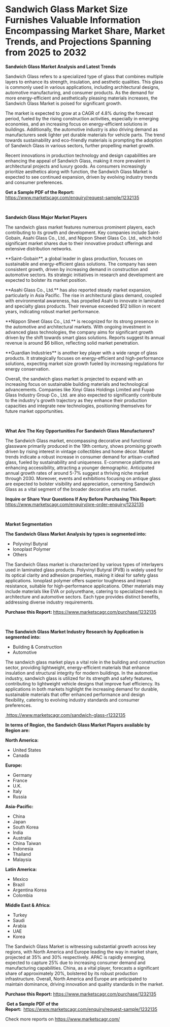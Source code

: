 <p><h1>Sandwich Glass Market Size Furnishes Valuable Information Encompassing Market Share, Market Trends, and Projections Spanning from 2025 to 2032</h1></p><p><strong>Sandwich Glass Market Analysis and Latest Trends</strong></p>
<p><p>Sandwich Glass refers to a specialized type of glass that combines multiple layers to enhance its strength, insulation, and aesthetic qualities. This glass is commonly used in various applications, including architectural designs, automotive manufacturing, and consumer products. As the demand for more energy-efficient and aesthetically pleasing materials increases, the Sandwich Glass Market is poised for significant growth.</p><p>The market is expected to grow at a CAGR of 4.8% during the forecast period, fueled by the rising construction activities, especially in emerging economies, and an increasing focus on energy-efficient solutions in buildings. Additionally, the automotive industry is also driving demand as manufacturers seek lighter yet durable materials for vehicle parts. The trend towards sustainability and eco-friendly materials is prompting the adoption of Sandwich Glass in various sectors, further propelling market growth. </p><p>Recent innovations in production technology and design capabilities are enhancing the appeal of Sandwich Glass, making it more prevalent in architectural projects and luxury goods. As consumers increasingly prioritize aesthetics along with function, the Sandwich Glass Market is expected to see continued expansion, driven by evolving industry trends and consumer preferences.</p></p>
<p><strong>Get a Sample PDF of the Report:&nbsp;</strong> <a href="https://www.marketscagr.com/enquiry/request-sample/1232135?utm_campaign=2004&utm_medium=2&utm_source=Github&utm_content=ia&utm_term=02042025&utm_id=sandwich-glass">https://www.marketscagr.com/enquiry/request-sample/1232135</a></p>
<p>&nbsp;</p>
<p><strong>Sandwich Glass Major Market Players</strong></p>
<p><p>The sandwich glass market features numerous prominent players, each contributing to its growth and development. Key companies include Saint-Gobain, Asahi Glass Co., Ltd., and Nippon Sheet Glass Co. Ltd., which hold significant market shares due to their innovative product offerings and extensive distribution networks.</p><p>**Saint-Gobain**, a global leader in glass production, focuses on sustainable and energy-efficient glass solutions. The company has seen consistent growth, driven by increasing demand in construction and automotive sectors. Its strategic initiatives in research and development are expected to bolster its market position.</p><p>**Asahi Glass Co., Ltd.** has also reported steady market expansion, particularly in Asia Pacific. The rise in architectural glass demand, coupled with environmental awareness, has propelled Asahi to innovate in laminated and specialty glass products. Their revenue exceeded $12 billion in recent years, indicating robust market performance.</p><p>**Nippon Sheet Glass Co., Ltd.** is recognized for its strong presence in the automotive and architectural markets. With ongoing investment in advanced glass technologies, the company aims for significant growth driven by the shift towards smart glass solutions. Reports suggest its annual revenue is around $6 billion, reflecting solid market penetration.</p><p>**Guardian Industries** is another key player with a wide range of glass products. It strategically focuses on energy-efficient and high-performance solutions, expecting market size growth fueled by increasing regulations for energy conservation.</p><p>Overall, the sandwich glass market is projected to expand with an increasing focus on sustainable building materials and technological advancements. Companies like Xinyi Glass Holdings Limited and Fuyao Glass Industry Group Co., Ltd. are also expected to significantly contribute to the industry's growth trajectory as they enhance their production capacities and integrate new technologies, positioning themselves for future market opportunities.</p></p>
<p>&nbsp;</p>
<p><strong>What Are The Key Opportunities For Sandwich Glass Manufacturers?</strong></p>
<p><p>The Sandwich Glass market, encompassing decorative and functional glassware primarily produced in the 19th century, shows promising growth driven by rising interest in vintage collectibles and home décor. Market trends indicate a robust increase in consumer demand for artisan-crafted glass, fueled by sustainability and uniqueness. E-commerce platforms are enhancing accessibility, attracting a younger demographic. Anticipated annual growth rates of around 5-7% suggest a thriving niche market through 2030. Moreover, events and exhibitions focusing on antique glass are expected to bolster visibility and appreciation, cementing Sandwich Glass as a vital segment of the broader decorative arts market.</p></p>
<p><strong>Inquire or Share Your Questions If Any Before Purchasing This Report:</strong> <a href="https://www.marketscagr.com/enquiry/pre-order-enquiry/1232135?utm_campaign=2004&utm_medium=2&utm_source=Github&utm_content=ia&utm_term=02042025&utm_id=sandwich-glass">https://www.marketscagr.com/enquiry/pre-order-enquiry/1232135</a></p>
<p>&nbsp;</p>
<p><strong>Market Segmentation</strong></p>
<p><strong>The Sandwich Glass Market Analysis by types is segmented into:</strong></p>
<p><ul><li>Polyvinyl Butyral</li><li>Ionoplast Polymer</li><li>Others</li></ul></p>
<p><p>The Sandwich Glass market is characterized by various types of interlayers used in laminated glass products. Polyvinyl Butyral (PVB) is widely used for its optical clarity and adhesion properties, making it ideal for safety glass applications. Ionoplast polymer offers superior toughness and impact resistance, suitable for high-performance applications. Other materials may include materials like EVA or polyurethane, catering to specialized needs in architecture and automotive sectors. Each type provides distinct benefits, addressing diverse industry requirements.</p></p>
<p><strong>Purchase this Report:&nbsp;</strong><a href="https://www.marketscagr.com/purchase/1232135?utm_campaign=2004&utm_medium=2&utm_source=Github&utm_content=ia&utm_term=02042025&utm_id=sandwich-glass">https://www.marketscagr.com/purchase/1232135</a></p>
<p>&nbsp;</p>
<p><strong>The Sandwich Glass Market Industry Research by Application is segmented into:</strong></p>
<p><ul><li>Building & Construction</li><li>Automotive</li></ul></p>
<p><p>The sandwich glass market plays a vital role in the building and construction sector, providing lightweight, energy-efficient materials that enhance insulation and structural integrity for modern buildings. In the automotive industry, sandwich glass is utilized for its strength and safety features, contributing to lightweight vehicle designs that improve fuel efficiency. Its applications in both markets highlight the increasing demand for durable, sustainable materials that offer enhanced performance and design flexibility, catering to evolving industry standards and consumer preferences.</p></p>
<p><a href="https://www.marketscagr.com/sandwich-glass-r1232135?utm_campaign=2004&utm_medium=2&utm_source=Github&utm_content=ia&utm_term=02042025&utm_id=sandwich-glass">&nbsp;https://www.marketscagr.com/sandwich-glass-r1232135</a></p>
<p><strong>In terms of Region, the Sandwich Glass Market Players available by Region are:</strong></p>
<p>
    <p> <strong> North America: </strong>
        <ul>
            <li>United States</li>
            <li>Canada</li>
        </ul>
        </p> 
    <p> <strong> Europe: </strong>
        <ul>
            <li>Germany</li>
            <li>France</li>
            <li>U.K.</li>
            <li>Italy</li>
            <li>Russia</li>
        </ul>
        </p> 
    <p> <strong> Asia-Pacific: </strong>
        <ul>
            <li>China</li>
            <li>Japan</li>
            <li>South Korea</li>
            <li>India</li>
            <li>Australia</li>
            <li>China Taiwan</li>
            <li>Indonesia</li>
            <li>Thailand</li>
            <li>Malaysia</li>
        </ul>
        </p> 
    <p> <strong> Latin America: </strong>
        <ul>
            <li>Mexico</li>
            <li>Brazil</li>
            <li>Argentina Korea</li>
            <li>Colombia</li>
        </ul>
        </p> 
    <p> <strong> Middle East & Africa: </strong>
        <ul>
            <li>Turkey</li>
            <li>Saudi</li>
            <li>Arabia</li>
            <li>UAE</li>
            <li>Korea</li>
        </ul>
    </p>
    </p>
<p><p>The Sandwich Glass Market is witnessing substantial growth across key regions, with North America and Europe leading the way in market share, projected at 35% and 30% respectively. APAC is rapidly emerging, expected to capture 25% due to increasing consumer demand and manufacturing capabilities. China, as a vital player, forecasts a significant share of approximately 20%, bolstered by its robust production infrastructure. Overall, North America and Europe are anticipated to maintain dominance, driving innovation and quality standards in the market.</p></p>
<p><strong>Purchase this Report: </strong><a href="https://www.marketscagr.com/purchase/1232135?utm_campaign=2004&utm_medium=2&utm_source=Github&utm_content=ia&utm_term=02042025&utm_id=sandwich-glass">https://www.marketscagr.com/purchase/1232135</a></p>
<p>&nbsp;<strong>Get a Sample PDF of the Report:&nbsp;&nbsp;</strong><a href="https://www.marketscagr.com/enquiry/request-sample/1232135?utm_campaign=2004&utm_medium=2&utm_source=Github&utm_content=ia&utm_term=02042025&utm_id=sandwich-glass">https://www.marketscagr.com/enquiry/request-sample/1232135</a></p>
<p><strong></strong></p>
<p>Check more reports on <a href="https://www.marketscagr.com/?utm_campaign=2004&utm_medium=2&utm_source=Github&utm_content=ia&utm_term=02042025&utm_id=sandwich-glass">https://www.marketscagr.com/</a></p>